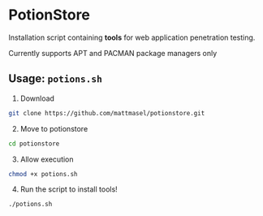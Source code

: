 # PotionStore

Installation script containing **tools** for web application penetration testing.  

Currently supports APT and PACMAN package managers only

## Usage: `potions.sh`

1. Download 

~~~bash
git clone https://github.com/mattmasel/potionstore.git
~~~

2. Move to potionstore

~~~bash
cd potionstore
~~~

3. Allow execution

~~~bash
chmod +x potions.sh
~~~

4. Run the script to install tools!

~~~bash
./potions.sh
~~~
